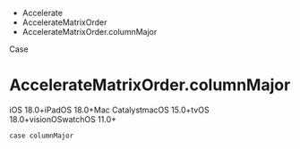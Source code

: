 

- Accelerate
- AccelerateMatrixOrder
-  AccelerateMatrixOrder.columnMajor 

Case

# AccelerateMatrixOrder.columnMajor

iOS 18.0+iPadOS 18.0+Mac CatalystmacOS 15.0+tvOS 18.0+visionOSwatchOS 11.0+

``` source
case columnMajor
```

